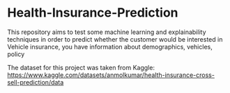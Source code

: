 # Health-Insurance-Prediction
This repository aims to test some machine learning and explainability techniques in order to predict whether the customer would be interested in Vehicle insurance, you have information about demographics, vehicles, policy

The dataset for this project was taken from Kaggle: https://www.kaggle.com/datasets/anmolkumar/health-insurance-cross-sell-prediction/data
